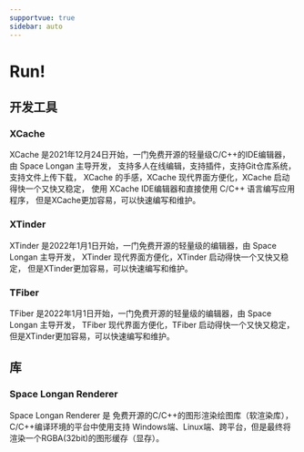 ```yaml
---
supportvue: true
sidebar: auto
---
```


# Run!


## 开发工具

### XCache

XCache 是2021年12月24日开始，一门免费开源的轻量级C/C++的IDE编辑器，由 Space Longan 主导开发， 支持多人在线编辑，支持插件，支持Git仓库系统，支持文件上传下载， XCache 的手感，XCache 现代界面方便化，XCache 启动得快一个又快又稳定， 使用 XCache IDE编辑器和直接使用 C/C++ 语言编写应用程序， 但是XCache更加容易，可以快速编写和维护。

### XTinder

XTinder 是2022年1月1日开始，一门免费开源的轻量级的编辑器，由 Space Longan 主导开发， XTinder 现代界面方便化，XTinder 启动得快一个又快又稳定， 但是XTinder更加容易，可以快速编写和维护。

### TFiber

TFiber 是2022年1月1日开始，一门免费开源的轻量级的编辑器，由 Space Longan 主导开发， TFiber 现代界面方便化，TFiber 启动得快一个又快又稳定， 但是XTinder更加容易，可以快速编写和维护。

## 库

### Space Longan Renderer

Space Longan Renderer 是 免费开源的C/C++的图形渲染绘图库（软渲染库），C/C++编译环境的平台中使用支持 Windows端、Linux端、跨平台，但是最终将渲染一个RGBA(32bit)的图形缓存（显存）。

